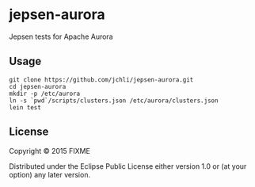 # jepsen-aurora

Jepsen tests for Apache Aurora

## Usage

```
git clone https://github.com/jchli/jepsen-aurora.git
cd jepsen-aurora
mkdir -p /etc/aurora
ln -s `pwd`/scripts/clusters.json /etc/aurora/clusters.json
lein test
```

## License

Copyright © 2015 FIXME

Distributed under the Eclipse Public License either version 1.0 or (at
your option) any later version.
